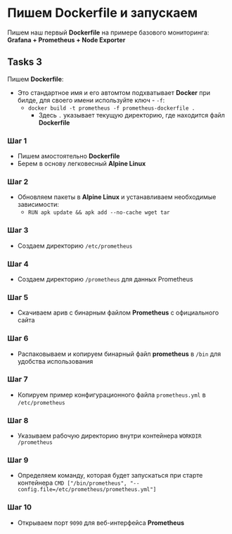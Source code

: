 # Пишем Dockerfile и запускаем

Пишем наш первый **Dockerfile** на примере базового мониторинга: **Grafana + Prometheus + Node Exporter**

## Tasks 3

Пишем **Dockerfile**:
- Это стандартное имя и его автомтом подхватывает **Docker** при билде, для своего имени используйте ключ - `-f`:
  - `docker build -t prometheus -f prometheus-dockerfile .`
    - Здесь `.` указывает текущую директорию, где находится файл **Dockerfile** 

### Шаг 1
- Пишем амостоятельно **Dockerfile**
- Берем в основу легковесный **Alpine Linux**

### Шаг 2
- Обновляем пакеты в **Alpine Linux** и устанавливаем необходимые зависимости:
  - `RUN apk update && apk add --no-cache wget tar`

### Шаг 3
- Создаем директорию `/etc/prometheus`

### Шаг 4
- Создаем директорию `/prometheus` для данных Prometheus

### Шаг 5
- Скачиваем арив с бинарным файлом **Prometheus** с официального сайта

### Шаг 6
- Распаковываем и копируем бинарный файл **prometheus** в `/bin` для удобства использования

### Шаг 7
- Копируем пример конфигурационного файла `prometheus.yml` в `/etc/prometheus`

### Шаг 8
- Указываем рабочую директорию внутри контейнера `WORKDIR /prometheus`

### Шаг 9
- Определяем команду, которая будет запускаться при старте контейнера `CMD ["/bin/prometheus", "--config.file=/etc/prometheus/prometheus.yml"]`

### Шаг 10
- Открываем порт `9090` для веб-интерфейса **Prometheus**
